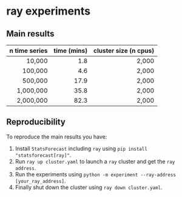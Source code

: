 # ray experiments

## Main results

|n time series |     time (mins) | cluster size (n cpus) |
|-----------:|---------:|-------:|
|  10,000     |  1.8 |   2,000 |
| 100,000     |  4.6 |   2,000 |
| 500,000     | 17.9  |   2,000 |
| 1,000,000 | 35.8  |   2,000 |
| 2,000,000 | 82.3  |   2,000 |

## Reproducibility

To reproduce the main results you have:

1. Install `StatsForecast` including `ray` using `pip install "statsforecast[ray]"`.
2. Run `ray up cluster.yaml` to launch a `ray` cluster and get the `ray address`. 
3. Run the experiments using `python -m experiment --ray-address [your_ray_address]`.
4. Finally shut down the cluster using `ray down cluster.yaml`.
